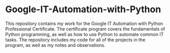 # Google-IT-Automation-with-Python

This repository contains my work for the Google IT Automation with Python Professional Certificate. The certificate program covers the fundamentals of Python programming, as well as how to use Python to automate common IT tasks. The repository includes my code for all of the projects in the program, as well as my notes and observations.
